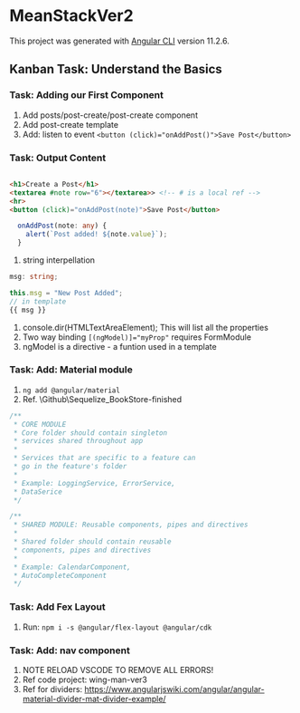 # MeanStackVer2

This project was generated with [Angular CLI](https://github.com/angular/angular-cli) version 11.2.6.

## Kanban Task: Understand the Basics

### Task: Adding our First Component

1. Add posts/post-create/post-create component
2. Add post-create template
3. Add: listen to event `<button (click)="onAddPost()">Save Post</button>`

### Task: Output Content

```html

<h1>Create a Post</h1>
<textarea #note row="6"></textarea>> <!-- # is a local ref -->
<hr>
<button (click)="onAddPost(note)">Save Post</button>

```

```TypeScript
  onAddPost(note: any) {
    alert(`Post added! ${note.value}`);
  }
```

1. string interpellation

```TypeScript
msg: string;

this.msg = "New Post Added";
// in template
{{ msg }}
```

1. console.dir(HTMLTextAreaElement); This will list all the properties
2. Two way binding ```[(ngModel)]="myProp"``` requires FormModule
3. ngModel is a directive - a funtion used in a template

### Task: Add: Material module

1. ```ng add @angular/material```
2. Ref. \Github\Sequelize_BookStore-finished

```Javascript
/**
 * CORE MODULE
 * Core folder should contain singleton
 * services shared throughout app
 *
 * Services that are specific to a feature can
 * go in the feature's folder
 *
 * Example: LoggingService, ErrorService,
 * DataSerice
 */

/**
 * SHARED MODULE: Reusable components, pipes and directives
 *
 * Shared folder should contain reusable
 * components, pipes and directives
 *
 * Example: CalendarComponent,
 * AutoCompleteComponent
 */
```

### Task: Add Fex Layout

1. Run: ```npm i -s @angular/flex-layout @angular/cdk```

### Task: Add: nav component

1. NOTE RELOAD VSCODE TO REMOVE ALL ERRORS!
2. Ref code project: wing-man-ver3
3. Ref for dividers: <https://www.angularjswiki.com/angular/angular-material-divider-mat-divider-example/>
